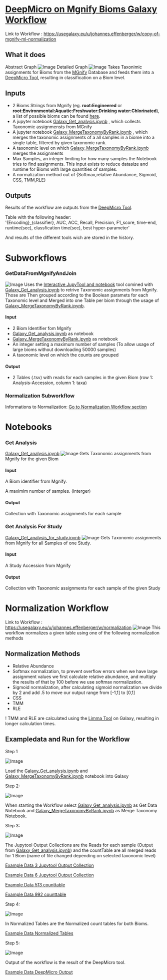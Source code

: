 # [DeepMicro on Mgnify Bioms Galaxy Workflow](https://usegalaxy.eu/u/johannes.effenberger/w/copy-of-mgnify-ml-normalization)
Link to Workflow : https://usegalaxy.eu/u/johannes.effenberger/w/copy-of-mgnify-ml-normalization
## What it does
Abstract Graph
![Image](https://github.com/OskarEffenberger/bachelorProject/blob/main/graphs/MgnifyMLAbstract_Fill.png)
Detailed Graph
![Image](https://github.com/OskarEffenberger/bachelorProject/blob/main/graphs/CompleteWorkflowGraph.png)
Takes Taxonimic assignments for Bioms from the [MGnify](https://www.ebi.ac.uk/metagenomics) Database and feeds them into a [DeepMicro Tool](https://usegalaxy.eu/?tool_id=toolshed.g2.bx.psu.edu%2Frepos%2Fiuc%2Fdeepmicro%2Fdeepmicro%2F1.4%2Bgalaxy1&version=latest), resulting in classification on a Biom level.
## Inputs
* 2 Bioms Strings from Mgnify (eg. **root:Engineered** or **root:Environmental:Aquatic:Freshwater:Drinking water:Chlorinated**), a list of possible bioms can be found [here](https://www.ebi.ac.uk/metagenomics/browse/biomes/).
* A jupyter notebook [Galaxy_Get_analysis.ipynb](https://github.com/OskarEffenberger/bachelorProject/blob/main/notebooks/Galaxy_Get_analysis.ipynb) , which collects Taxonomic assignmensts from MGnify
* A jupyter notebook [Galaxy_MergeTaxonomyByRank.ipynb](https://github.com/OskarEffenberger/bachelorProject/blob/main/notebooks/Galaxy_MergeTaxonomyByRank.ipynb) , which merges the taxonomic assignments of a all samples in a biome into a single table, filtered by given taxonomic rank.
* A taxonomic level on which [Galaxy_MergeTaxonomyByRank.ipynb](https://github.com/OskarEffenberger/bachelorProject/blob/main/notebooks/Galaxy_MergeTaxonomyByRank.ipynb) merges the assignments
* Max Samples, an integer limiting for how many samples the Notebook tries to find assignments. This input exists to reduce datasize and runtime for Bioms with large quantities of samples.
* A normalization method out of {Softmax,relative Abundance, Sigmoid, CSS, TMM,RLE}


## Outputs
Results of the workflow are outputs from the [DeepMicro Tool](https://usegalaxy.eu/?tool_id=toolshed.g2.bx.psu.edu%2Frepos%2Fiuc%2Fdeepmicro%2Fdeepmicro%2F1.4%2Bgalaxy1&version=latest).

Table with the following header:  
'{Encoding}_{classifier}, AUC, ACC, Recall, Precision, F1_score, time-end, runtime(sec), classfication time(sec), best hyper-parameter'  

And results of the different tools wich are stored in the history.
# Subworkflows
### GetDataFromMgnifyAndJoin
![Image](https://github.com/OskarEffenberger/bachelorProject/blob/main/graphs/GetDataFromMgnifyAndJoinGraph.png)
Uses the [Interactive JupyTool and notebook](https://usegalaxy.eu/root?tool_id=interactive_tool_jupyter_notebook) tool comined with [Galaxy_Get_analysis.ipynb](https://github.com/OskarEffenberger/bachelorProject/blob/main/notebooks/Galaxy_Get_analysis.ipynb) to retrive Taxonomic assignments from Mgnify. Those are Then grouped according to the Boolean paramets for each Taxonomic level and Merged into one Table per biom through the usage of [Galaxy_MergeTaxonomyByRank.ipynb](https://github.com/OskarEffenberger/bachelorProject/blob/main/notebooks/Galaxy_MergeTaxonomyByRank.ipynb).
#### Input
* 2 Biom Identifier fom Mgnify
* [Galaxy_Get_analysis.ipynb](https://github.com/OskarEffenberger/bachelorProject/blob/main/notebooks/Galaxy_Get_analysis.ipynb) as notebook
* [Galaxy_MergeTaxonomyByRank.ipynb](https://github.com/OskarEffenberger/bachelorProject/blob/main/notebooks/Galaxy_MergeTaxonomyByRank.ipynb) as notebook
* An integer setting a maximum number of samples (To allow usage of large bioms without downloading 50000 samples)
* A taxonomic level on which the counts are grouped
#### Output
* 2 Tables (.tsv) with reads for each samples in the given Biom (row 1: Analysis-Accession, column 1: taxa)
### Normalization Subworkflow
Informations to Normalization: [Go to Normalization Workflow section](#normalization-workflow)
# Notebooks
### Get Analysis
[Galaxy_Get_analysis.ipynb](https://github.com/OskarEffenberger/bachelorProject/blob/main/notebooks/Galaxy_Get_analysis.ipynb)
![Image](https://github.com/OskarEffenberger/bachelorProject/blob/main/graphs/Get_Analysis_Notebook_Graph.png)
Gets Taxonomic assignments from Mgnify for the given Biom
#### Input
A Biom identifier from Mgnify.

A maximim number of samples. (interger)
#### Output
Collection with Taxonomic assignments for each sample
### Get Analysis For Study
[Galaxy_Get_analysis_for_study.ipynb](https://github.com/OskarEffenberger/bachelorProject/blob/main/notebooks/Galaxy_Get_analysis_for_study.ipynb)
![Image](https://github.com/OskarEffenberger/bachelorProject/blob/main/graphs/Get_Analysis_For_Study_Notebook_Graph.png)
Gets Taxonomic assignments from Mgnify for all Samples of one Study.
#### Input
A Study Accession from Mgnify
#### Output
Collection with Taxonomic assignments for each sample of the given Study

# Normalization Workflow
Link to Workflow : https://usegalaxy.eu/u/johannes.effenberger/w/normalization
![Image](https://github.com/OskarEffenberger/bachelorProject/blob/main/graphs/FullNormalizationWF.png)
This workflow normalizes a given table using one of the following normalization methods 
## Normalization Methods
* Relative Abundance
* Softmax normalization, to prevent overflow errors when we have large assignment values we first calculate relative abundance, and multiply the results of that by 100 before we use softmax normalization.
* Sigmoid normalization, after calculating sigmoid normalization we divide by 2 and add .5 to move our output range from [-1,1] to [0,1]
* CSS
* TMM
* RLE

! TMM and RLE are calculated using the [Limma Tool](https://usegalaxy.eu/?tool_id=toolshed.g2.bx.psu.edu%2Frepos%2Fiuc%2Flimma_voom%2Flimma_voom%2F3.50.1%2Bgalaxy0&version=latest) on Galaxy, resulting in longer calculation times.
## Exampledata and Run for the Workflow
Step 1

![Image](https://github.com/OskarEffenberger/bachelorProject/blob/main/picturesForGit/image_required_notebooks.png)

Load the [Galaxy_Get_analysis.ipynb](https://github.com/OskarEffenberger/bachelorProject/blob/main/notebooks/Galaxy_Get_analysis.ipynb) and [Galaxy_MergeTaxonomyByRank.ipynb](https://github.com/OskarEffenberger/bachelorProject/blob/main/notebooks/Galaxy_MergeTaxonomyByRank.ipynb) notebook into Galaxy

Step 2:

![Image](https://github.com/OskarEffenberger/bachelorProject/blob/main/picturesForGit/image_start_WF.png)

When starting the Workflow select [Galaxy_Get_analysis.ipynb](https://github.com/OskarEffenberger/bachelorProject/blob/main/notebooks/Galaxy_Get_analysis.ipynb) as Get Data Notebook and [Galaxy_MergeTaxonomyByRank.ipynb](https://github.com/OskarEffenberger/bachelorProject/blob/main/notebooks/Galaxy_MergeTaxonomyByRank.ipynb) as Merge Taxonomy Notebook.

Step 3:

![Image](https://github.com/OskarEffenberger/bachelorProject/blob/main/picturesForGit/image_raw_and_merged_counts.png)

The Jupytool Output Collections are the Reads for each sample (Output from [Galaxy_Get_analysis.ipynb](https://github.com/OskarEffenberger/bachelorProject/blob/main/notebooks/Galaxy_Get_analysis.ipynb))
and the countTable are all merged reads for 1 Biom (name of file changed depending on selected taxonomic level)


[Example Data 3 Jupytool Output Collection](https://github.com/OskarEffenberger/bachelorProject/tree/main/data/ExampleRunData/3%20JupyTool%20output%20collection)


[Example Data 6 Jupytool Output Collection](https://github.com/OskarEffenberger/bachelorProject/tree/main/data/ExampleRunData/6%20JupyTool%20output%20collection)


[Example Data 513 counttable](https://github.com/OskarEffenberger/bachelorProject/blob/main/data/ExampleRunData/Galaxy513-%5BcountTable%5D.tsv)


[Example Data 992 counttable](https://github.com/OskarEffenberger/bachelorProject/blob/main/data/ExampleRunData/Galaxy992-%5BcountTable%5D.tsv)


Step 4:

![Image](https://github.com/OskarEffenberger/bachelorProject/blob/main/picturesForGit/image_normalized_counts.png)

In Normalized Tables are the Normalized count tables for both Bioms. 


[Example Data Normalized Tables](https://github.com/OskarEffenberger/bachelorProject/tree/main/data/ExampleRunData/1170%20Normalized%20Table)

Step 5:

![Image](https://github.com/OskarEffenberger/bachelorProject/blob/main/picturesForGit/image_output_WF.png)

Output of the workflow is the result of the DeepMicro tool.


[Example Data DeepMicro Output](https://github.com/OskarEffenberger/bachelorProject/blob/main/data/ExampleRunData/Galaxy1195-%5BDeepMicro_on_data_1193_and_data_1194__Results%5D.tabular)
